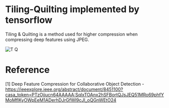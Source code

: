 # Tiling-Quilting implemented by tensorflow

Tiling & Quilting is a method used for higher compression when compressing deep features using JPEG.


![T Q](https://user-images.githubusercontent.com/63705472/170695400-2f06711b-fdae-40b0-b106-d270df47bbc0.JPG)

# Reference
[1] Deep Feature Compression for Collaborative Object Detection - https://ieeexplore.ieee.org/abstract/document/8451100?casa_token=PTzOjjucn64AAAAA:SqlxTOAnx2hSFBortQJsJEQ51MRo69phfYMoMflKyOWpEeM1ADerhDJrGfWl9cJl_oQGnWEtO24
